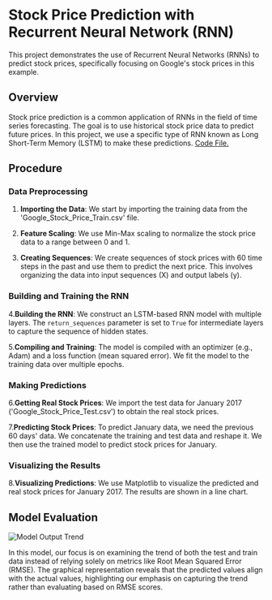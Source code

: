 # Stock Price Prediction with Recurrent Neural Network (RNN)

This project demonstrates the use of Recurrent Neural Networks (RNNs) to predict stock prices, specifically focusing on Google's stock prices in this example.

## Overview

Stock price prediction is a common application of RNNs in the field of time series forecasting. The goal is to use historical stock price data to predict future prices. In this project, we use a specific type of RNN known as Long Short-Term Memory (LSTM) to make these predictions. [Code File.](https://github.com/VrajMalvi/Google-Stock-price-prediction/blob/main/Google_Stock_price_prediction_RNN_LSTM.ipynb)

## Procedure

### Data Preprocessing

1. **Importing the Data**: We start by importing the training data from the 'Google_Stock_Price_Train.csv' file.

2. **Feature Scaling**: We use Min-Max scaling to normalize the stock price data to a range between 0 and 1.

3. **Creating Sequences**: We create sequences of stock prices with 60 time steps in the past and use them to predict the next price. This involves organizing the data into input sequences (X) and output labels (y).

### Building and Training the RNN

4.**Building the RNN**: We construct an LSTM-based RNN model with multiple layers. The `return_sequences` parameter is set to `True` for intermediate layers to capture the sequence of hidden states.

5.**Compiling and Training**: The model is compiled with an optimizer (e.g., Adam) and a loss function (mean squared error). We fit the model to the training data over multiple epochs.

### Making Predictions

6.**Getting Real Stock Prices**: We import the test data for January 2017 ('Google_Stock_Price_Test.csv') to obtain the real stock prices.

7.**Predicting Stock Prices**: To predict January data, we need the previous 60 days' data. We concatenate the training and test data and reshape it. We then use the trained model to predict stock prices for January.

### Visualizing the Results

8.**Visualizing Predictions**: We use Matplotlib to visualize the predicted and real stock prices for January 2017. The results are shown in a line chart.

## Model Evaluation

![Model Output Trend](https://github.com/VrajMalvi/Google-Stock-price-prediction/blob/main/picture/Screenshot%202023-12-01%20at%205.23.28%E2%80%AFPM.png)

In this model, our focus is on examining the trend of both the test and train data instead of relying solely on metrics like Root Mean Squared Error (RMSE). The graphical representation reveals that the predicted values align with the actual values, highlighting our emphasis on capturing the trend rather than evaluating based on RMSE scores.

